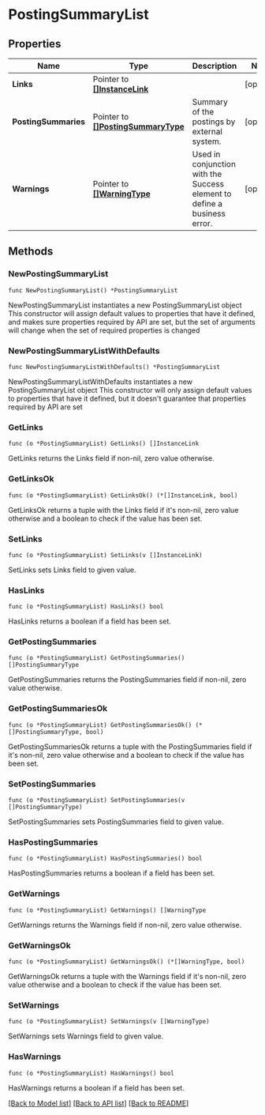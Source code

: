 # PostingSummaryList

## Properties

Name | Type | Description | Notes
------------ | ------------- | ------------- | -------------
**Links** | Pointer to [**[]InstanceLink**](InstanceLink.md) |  | [optional] 
**PostingSummaries** | Pointer to [**[]PostingSummaryType**](PostingSummaryType.md) | Summary of the postings by external system. | [optional] 
**Warnings** | Pointer to [**[]WarningType**](WarningType.md) | Used in conjunction with the Success element to define a business error. | [optional] 

## Methods

### NewPostingSummaryList

`func NewPostingSummaryList() *PostingSummaryList`

NewPostingSummaryList instantiates a new PostingSummaryList object
This constructor will assign default values to properties that have it defined,
and makes sure properties required by API are set, but the set of arguments
will change when the set of required properties is changed

### NewPostingSummaryListWithDefaults

`func NewPostingSummaryListWithDefaults() *PostingSummaryList`

NewPostingSummaryListWithDefaults instantiates a new PostingSummaryList object
This constructor will only assign default values to properties that have it defined,
but it doesn't guarantee that properties required by API are set

### GetLinks

`func (o *PostingSummaryList) GetLinks() []InstanceLink`

GetLinks returns the Links field if non-nil, zero value otherwise.

### GetLinksOk

`func (o *PostingSummaryList) GetLinksOk() (*[]InstanceLink, bool)`

GetLinksOk returns a tuple with the Links field if it's non-nil, zero value otherwise
and a boolean to check if the value has been set.

### SetLinks

`func (o *PostingSummaryList) SetLinks(v []InstanceLink)`

SetLinks sets Links field to given value.

### HasLinks

`func (o *PostingSummaryList) HasLinks() bool`

HasLinks returns a boolean if a field has been set.

### GetPostingSummaries

`func (o *PostingSummaryList) GetPostingSummaries() []PostingSummaryType`

GetPostingSummaries returns the PostingSummaries field if non-nil, zero value otherwise.

### GetPostingSummariesOk

`func (o *PostingSummaryList) GetPostingSummariesOk() (*[]PostingSummaryType, bool)`

GetPostingSummariesOk returns a tuple with the PostingSummaries field if it's non-nil, zero value otherwise
and a boolean to check if the value has been set.

### SetPostingSummaries

`func (o *PostingSummaryList) SetPostingSummaries(v []PostingSummaryType)`

SetPostingSummaries sets PostingSummaries field to given value.

### HasPostingSummaries

`func (o *PostingSummaryList) HasPostingSummaries() bool`

HasPostingSummaries returns a boolean if a field has been set.

### GetWarnings

`func (o *PostingSummaryList) GetWarnings() []WarningType`

GetWarnings returns the Warnings field if non-nil, zero value otherwise.

### GetWarningsOk

`func (o *PostingSummaryList) GetWarningsOk() (*[]WarningType, bool)`

GetWarningsOk returns a tuple with the Warnings field if it's non-nil, zero value otherwise
and a boolean to check if the value has been set.

### SetWarnings

`func (o *PostingSummaryList) SetWarnings(v []WarningType)`

SetWarnings sets Warnings field to given value.

### HasWarnings

`func (o *PostingSummaryList) HasWarnings() bool`

HasWarnings returns a boolean if a field has been set.


[[Back to Model list]](../README.md#documentation-for-models) [[Back to API list]](../README.md#documentation-for-api-endpoints) [[Back to README]](../README.md)


